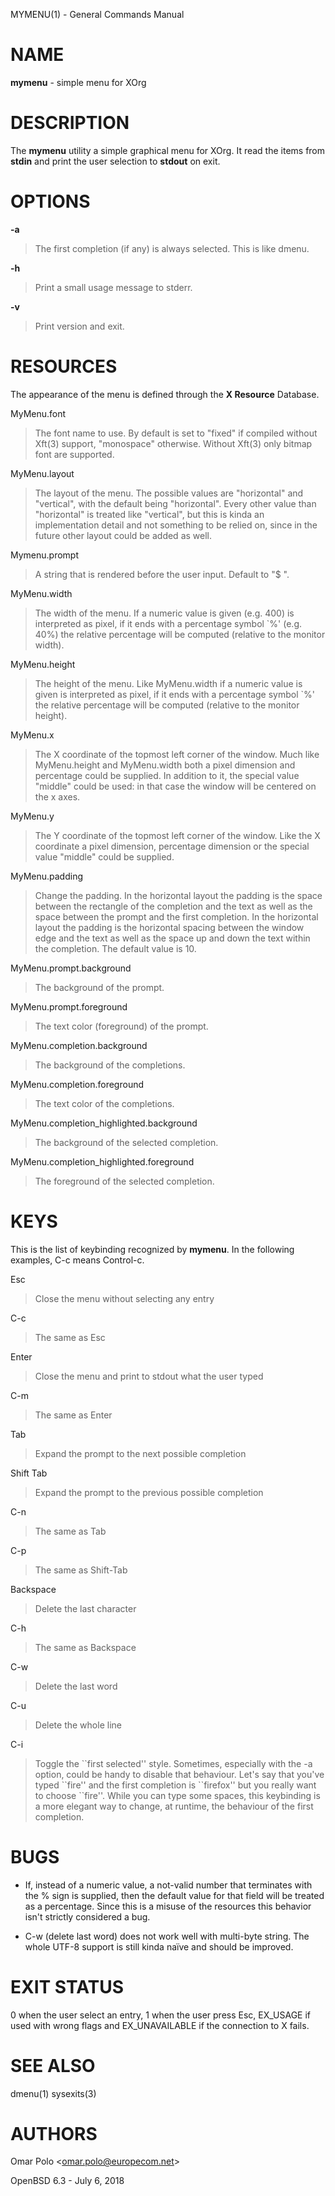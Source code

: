 MYMENU(1) - General Commands Manual

# NAME

**mymenu** - simple menu for XOrg

# DESCRIPTION

The
**mymenu**
utility a simple graphical menu for XOrg. It read the items from
**stdin**
and print the user selection to
**stdout**
on exit.

# OPTIONS

**-a**

> The first completion (if any) is always selected. This is like dmenu.

**-h**

> Print a small usage message to stderr.

**-v**

> Print version and exit.

# RESOURCES

The appearance of the menu is defined through the **X Resource**
Database.

MyMenu.font

> The font name to use. By default is set to "fixed" if compiled without
> Xft(3) support, "monospace" otherwise. Without Xft(3) only bitmap font
> are supported.

MyMenu.layout

> The layout of the menu. The possible values are "horizontal" and
> "vertical", with the default being "horizontal". Every other value
> than "horizontal" is treated like "vertical", but this is kinda an
> implementation detail and not something to be relied on, since in the
> future other layout could be added as well.

Mymenu.prompt

> A string that is rendered before the user input. Default to "$ ".

MyMenu.width

> The width of the menu. If a numeric value is given (e.g. 400) is
> interpreted as pixel, if it ends with a percentage symbol \`%'
> (e.g. 40%) the relative percentage will be computed (relative to the
> monitor width).

MyMenu.height

> The height of the menu. Like MyMenu.width if a numeric value is given
> is interpreted as pixel, if it ends with a percentage symbol \`%' the
> relative percentage will be computed (relative to the monitor height).

MyMenu.x

> The X coordinate of the topmost left corner of the window. Much like
> MyMenu.height and MyMenu.width both a pixel dimension and percentage
> could be supplied. In addition to it, the special value "middle" could
> be used: in that case the window will be centered on the x axes.

MyMenu.y

> The Y coordinate of the topmost left corner of the window. Like the X
> coordinate a pixel dimension, percentage dimension or the special
> value "middle" could be supplied.

MyMenu.padding

> Change the padding. In the horizontal layout the padding is the space
> between the rectangle of the completion and the text as well as the
> space between the prompt and the first completion. In the horizontal
> layout the padding is the horizontal spacing between the window edge
> and the text as well as the space up and down the text within the
> completion. The default value is 10.

MyMenu.prompt.background

> The background of the prompt.

MyMenu.prompt.foreground

> The text color (foreground) of the prompt.

MyMenu.completion.background

> The background of the completions.

MyMenu.completion.foreground

> The text color of the completions.

MyMenu.completion\_highlighted.background

> The background of the selected completion.

MyMenu.completion\_highlighted.foreground

> The foreground of the selected completion.

# KEYS

This is the list of keybinding recognized by
**mymenu**.
In the following examples, C-c means Control-c.

Esc

> Close the menu without selecting any entry

C-c

> The same as Esc

Enter

> Close the menu and print to stdout what the user typed

C-m

> The same as Enter

Tab

> Expand the prompt to the next possible completion

Shift Tab

> Expand the prompt to the previous possible completion

C-n

> The same as Tab

C-p

> The same as Shift-Tab

Backspace

> Delete the last character

C-h

> The same as Backspace

C-w

> Delete the last word

C-u

> Delete the whole line

C-i

> Toggle the \`\`first selected'' style. Sometimes, especially with the -a
> option, could be handy to disable that behaviour. Let's say that
> you've typed \`\`fire'' and the first completion is \`\`firefox'' but you
> really want to choose \`\`fire''. While you can type some spaces, this
> keybinding is a more elegant way to change, at runtime, the behaviour
> of the first completion.

# BUGS

*	If, instead of a numeric value, a not-valid number that terminates
	with the % sign is supplied, then the default value for that field
	will be treated as a percentage. Since this is a misuse of the
	resources this behavior isn't strictly considered a bug.

*	C-w (delete last word) does not work well with multi-byte string. The
	whole UTF-8 support is still kinda na&#239;ve and should be improved.

# EXIT STATUS

0 when the user select an entry, 1 when the user press Esc, EX\_USAGE
if used with wrong flags and EX\_UNAVAILABLE if the connection to X
fails.

# SEE ALSO

dmenu(1)
sysexits(3)

# AUTHORS

Omar Polo &lt;omar.polo@europecom.net&gt;

OpenBSD 6.3 - July 6, 2018

